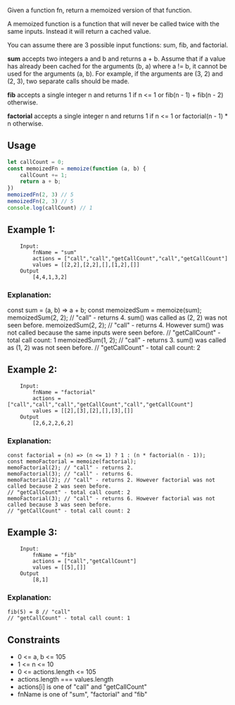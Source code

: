 Given a function fn, return a memoized version of that function.

A memoized function is a function that will never be called twice with the same inputs. Instead it will return a cached value.

You can assume there are 3 possible input functions: sum, fib, and factorial.

**sum** accepts two integers a and b and returns a + b. Assume that if a value has already been cached for the arguments (b, a) where a != b, it cannot be used for the arguments (a, b). For example, if the arguments are (3, 2) and (2, 3), two separate calls should be made.

**fib** accepts a single integer n and returns 1 if n <= 1 or fib(n - 1) + fib(n - 2) otherwise.

**factorial** accepts a single integer n and returns 1 if n <= 1 or factorial(n - 1) * n otherwise.

## Usage

```javascript
let callCount = 0;
const memoizedFn = memoize(function (a, b) {
    callCount += 1;
    return a + b;
})
memoizedFn(2, 3) // 5
memoizedFn(2, 3) // 5
console.log(callCount) // 1 
````

## Example 1:
````
    Input:
	    fnName = "sum"
	    actions = ["call","call","getCallCount","call","getCallCount"]
	    values = [[2,2],[2,2],[],[1,2],[]]
    Output
	    [4,4,1,3,2]
````

### Explanation:
const sum = (a, b) => a + b;
const memoizedSum = memoize(sum);
memoizedSum(2, 2); // "call" - returns 4. sum() was called as (2, 2) was not seen before.
memoizedSum(2, 2); // "call" - returns 4. However sum() was not called because the same inputs were seen before.
// "getCallCount" - total call count: 1
memoizedSum(1, 2); // "call" - returns 3. sum() was called as (1, 2) was not seen before.
// "getCallCount" - total call count: 2

## Example 2:
````
    Input:
	    fnName = "factorial"
	    actions = ["call","call","call","getCallCount","call","getCallCount"]
	    values = [[2],[3],[2],[],[3],[]]
    Output
	    [2,6,2,2,6,2]
````

### Explanation:

````
const factorial = (n) => (n <= 1) ? 1 : (n * factorial(n - 1));
const memoFactorial = memoize(factorial);
memoFactorial(2); // "call" - returns 2.
memoFactorial(3); // "call" - returns 6.
memoFactorial(2); // "call" - returns 2. However factorial was not called because 2 was seen before.
// "getCallCount" - total call count: 2
memoFactorial(3); // "call" - returns 6. However factorial was not called because 3 was seen before.
// "getCallCount" - total call count: 2
````

## Example 3:
````
    Input:
	    fnName = "fib"
	    actions = ["call","getCallCount"]
	    values = [[5],[]]
    Output
	    [8,1]
````

### Explanation:
````
fib(5) = 8 // "call"
// "getCallCount" - total call count: 1
````

## Constraints
 - 0 <= a, b <= 105
 - 1 <= n <= 10
 - 0 <= actions.length <= 105
 - actions.length === values.length
 - actions[i] is one of "call" and "getCallCount"
 - fnName is one of "sum", "factorial" and "fib"